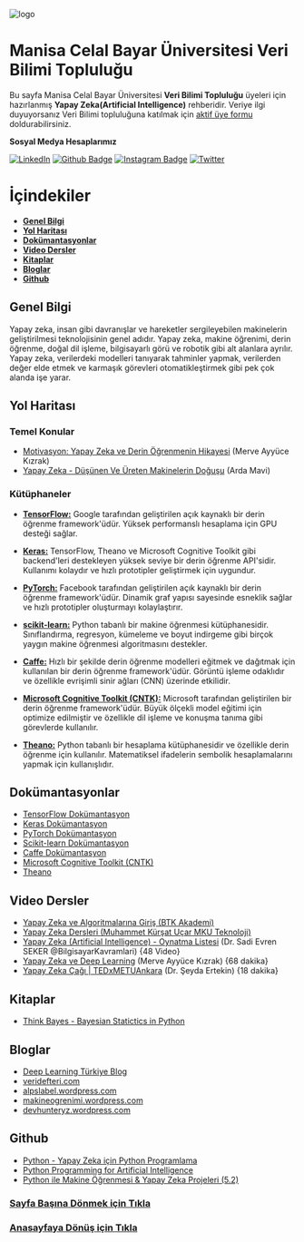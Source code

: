 ![logo](https://i.hizliresim.com/nlsipmz.jpg)
# Manisa Celal Bayar Üniversitesi Veri Bilimi Topluluğu #
Bu sayfa Manisa Celal Bayar Üniversitesi **Veri Bilimi Topluluğu** üyeleri için hazırlanmış **Yapay Zeka(Artificial Intelligence)** rehberidir.
Veriye ilgi duyuyorsanız Veri Bilimi topluluğuna katılmak için [aktif üye formu](https://docs.google.com/forms/d/e/1FAIpQLSczMPDGLATvOFSniiMnODwOjb_2Io8aiC6PEPW_t3K88UR5bA/alreadyresponded) doldurabilirsiniz.

**Sosyal Medya Hesaplarımız**

[![LinkedIn](https://img.shields.io/badge/LinkedIn-%230077B5.svg?&style=flat-square&logo=linkedin&logoColor=white)](https://www.linkedin.com/company/verimcbu/)
[![Github Badge](https://img.shields.io/badge/-Github-000?style=quare&labelColor=000&logo=Github&logoColor=white&link=link)](https://github.com/Veri-Web)
[![Instagram Badge](https://img.shields.io/badge/-Instagram-C13584?style=flat-quare&labelColor=C13584&logo=instagram&logoColor=white&link=link)](https://www.instagram.com/verimcbu/)    [![Twitter](https://img.shields.io/badge/Twitter-%231DA1F2.svg?&style=flat-square&logo=twitter&logoColor=white)](https://twitter.com/verimcbu)


# İçindekiler

* **[Genel Bilgi](#genel-bilgi)** 
* **[Yol Haritası](#yol-haritası)**
* **[Dokümantasyonlar](#Dokümantasyonlar)**
* **[Video Dersler](#Video-dersler)**
* **[Kitaplar](#kitaplar)**
* **[Bloglar](#bloglar)**
* **[Github](#github)**

## Genel Bilgi
  Yapay zeka, insan gibi davranışlar ve hareketler sergileyebilen makinelerin geliştirilmesi teknolojisinin genel adıdır. Yapay zeka, makine öğrenimi, derin öğrenme, doğal dil işleme, bilgisayarlı görü ve robotik gibi alt alanlara ayrılır. Yapay zeka, verilerdeki modelleri tanıyarak tahminler yapmak, verilerden değer elde etmek ve karmaşık görevleri otomatikleştirmek gibi pek çok alanda işe yarar.
## Yol Haritası
### Temel Konular
* [Motivasyon: Yapay Zeka ve Derin Öğrenmenin Hikayesi](https://medium.com/deep-learning-turkiye/motivasyon-yapay-zeka-ve-derin-%C3%B6%C4%9Frenme-48d09355388d) (Merve Ayyüce Kızrak)
* [Yapay Zeka - Düşünen Ve Üreten Makinelerin Doğuşu](http://www.ardamavi.com/2017/09/yapay-zekanin-gelecegi.html) (Arda Mavi)


### Kütüphaneler
* **[TensorFlow:](#Dokümantasyonlar)** Google tarafından geliştirilen açık kaynaklı bir derin öğrenme framework'üdür. Yüksek performanslı hesaplama için GPU desteği sağlar.

* **[Keras:](#Dokümantasyonlar)** TensorFlow, Theano ve Microsoft Cognitive Toolkit gibi backend'leri destekleyen yüksek seviye bir derin öğrenme API'sidir. Kullanımı kolaydır ve hızlı prototipler geliştirmek için uygundur.

* **[PyTorch:](#Dokümantasyonlar)** Facebook tarafından geliştirilen açık kaynaklı bir derin öğrenme framework'üdür. Dinamik graf yapısı sayesinde esneklik sağlar ve hızlı prototipler oluşturmayı kolaylaştırır.

* **[scikit-learn:](#Dokümantasyonlar)** Python tabanlı bir makine öğrenmesi kütüphanesidir. Sınıflandırma, regresyon, kümeleme ve boyut indirgeme gibi birçok yaygın makine öğrenmesi algoritmasını destekler.

* **[Caffe:](#Dokümantasyonlar)** Hızlı bir şekilde derin öğrenme modelleri eğitmek ve dağıtmak için kullanılan bir derin öğrenme framework'üdür. Görüntü işleme odaklıdır ve özellikle evrişimli sinir ağları (CNN) üzerinde etkilidir.

* **[Microsoft Cognitive Toolkit (CNTK):](#Dokümantasyonlar)** Microsoft tarafından geliştirilen bir derin öğrenme framework'üdür. Büyük ölçekli model eğitimi için optimize edilmiştir ve özellikle dil işleme ve konuşma tanıma gibi görevlerde kullanılır.

* **[Theano:](#Dokümantasyonlar)** Python tabanlı bir hesaplama kütüphanesidir ve özellikle derin öğrenme için kullanılır. Matematiksel ifadelerin sembolik hesaplamalarını yapmak için kullanışlıdır.

## Dokümantasyonlar
* [TensorFlow Dokümantasyon](https://www.tensorflow.org/api_docs)
* [Keras Dokümantasyon](https://keras.io/)
* [PyTorch Dokümantasyon](https://pytorch.org/docs/stable/index.html)
* [Scikit-learn Dokümantasyon](https://scikit-learn.org/stable/index.html)
* [Caffe Dokümantasyon](http://caffe.berkeleyvision.org/tutorial/)
* [Microsoft Cognitive Toolkit (CNTK)](https://learn.microsoft.com/tr-tr/cognitive-toolkit/)
* [Theano](https://theano.readthedocs.io/en/0.8.x/)


## Video Dersler
* [Yapay Zeka ve Algoritmalarına Giriş (BTK Akademi)](https://www.btkakademi.gov.tr/portal/course/yapay-zeka-ve-algoritmalarina-giris-17500)
* [Yapay Zeka Dersleri (Muhammet Kürşat Uçar MKU Teknoloji)](https://youtube.com/playlist?list=PLFOjPla6D8-k9n6AbTxM-SlzvN54z9Av6)
* [Yapay Zeka (Artificial Intelligence) - Oynatma Listesi](https://www.youtube.com/playlist?list=PLh9ECzBB8tJOtaD6DFxqRdP7QHIaBFcbW) (Dr. Sadi Evren SEKER @BilgisayarKavramlari) {48 Video}
* [Yapay Zeka ve Deep Learning](https://www.youtube.com/watch?v=qk1RjRLIAq4) (Merve Ayyüce Kızrak) {68 dakika}
* [Yapay Zeka Çağı | TEDxMETUAnkara](https://www.youtube.com/watch?v=d4kQVyAEsqA) (Dr. Şeyda Ertekin) {18 dakika}

## Kitaplar
* [Think Bayes - Bayesian Statictics in Python](https://greenteapress.com/wp/think-bayes/)

## Bloglar
* [Deep Learning Türkiye Blog](http://medium.com/deep-learning-turkiye)
* [veridefteri.com](http://veridefteri.com/)
* [alpslabel.wordpress.com](https://alpslabel.wordpress.com//)
* [makineogrenimi.wordpress.com](https://makineogrenimi.wordpress.com)
* [devhunteryz.wordpress.com](https://devhunteryz.wordpress.com)

## Github
* [Python - Yapay Zeka için Python Programlama](https://github.com/dataiteam/7-ADIMLIK-YAPAY-ZEKA-YOLCULUGU/tree/master/Python%20-%20Yapay%20Zeka%20i%C3%A7in%20Python%20Programlama%20(1))
* [Python Programming for Artificial Intelligence](https://github.com/dataiteam/7-ADIMLIK-YAPAY-ZEKA-YOLCULUGU/tree/master/Python%20Programming%20for%20Artificial%20Intelligence%20(1))
* [Python ile Makine Öğrenmesi & Yapay Zeka Projeleri (5.2)](https://github.com/dataiteam/7-ADIMLIK-YAPAY-ZEKA-YOLCULUGU/tree/master/Python%20ile%20Makine%20%C3%96%C4%9Frenmesi%20%26%20Yapay%20Zeka%20Projeleri%20(5.2)) 

### [Sayfa Başına Dönmek için Tıkla](#İçindekiler)
### [Anasayfaya Dönüş için Tıkla](https://github.com/Furk4nBulut/Veri-Billimi-Toplulugu-Rehber)
